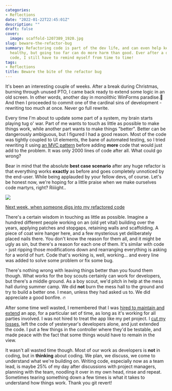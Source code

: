 ```yaml
---
categories:
- Reflections
date: "2022-01-22T22:45:01Z"
description: ""
draft: false
cover:
  image: scaffold-1207389_1920.jpg
slug: beware-the-refactor-bug
summary: Refactoring code is part of the dev life, and can even help keep the code
  healthy, but going too far can do more harm than good. Ever after a decade of writing
  code, I still have to remind myself from time to time!
tags:
- Reflections
title: Beware the bite of the refactor bug
---
```

It's been an interesting couple of weeks. After a break during Christmas, burning through unused PTO, I came back ready to extend some logic in an old screen. In other words, another day in monolithic WinForms paradise.🍹 And then I proceeded to commit one of the cardinal sins of development - rewriting too much at once. Never go full rewrite.

Every time I'm about to update some part of a system, my brain starts playing tug o' war. Part of me wants to touch as little as possible to make things work, while another part wants to make things "better". Better can be dangerously ambiguous, but I figured I had a good reason. Most of the code was tightly coupled to UI elements, the bane of automated testing, so I tried rewriting it using [an MVC pattern](https://grantwinney.com/its-possible-to-test-a-winforms-app-using-mvp/) before adding __more__ code that would just add to the problem. It was only 2000 lines of code after all. What could go wrong?

Bear in mind that the absolute __best case scenario__ after any huge refactor is that everything works __exactly__ as before and goes completely unnoticed by the end-user. While being applauded by your fellow devs, of course. Let's be honest now, we're hoping for a little praise when we make ourselves code martyrs, right? Riiiight..

![](https://cdn-images-1.medium.com/max/1000/1*aF4L0WQV77WPd1MW3r530Q.png)

[Next week, when someone digs into my refactored code](https://abstrusegoose.com/432)

There's a certain wisdom in touching as little as possible. Imagine a hundred different people working on an (old yet vital) building over the years, applying patches and stopgaps, retaining walls and scaffolding. A piece of coat wire hanger here, and a few mysterious yet deliberately placed nails there. You don't know the reason for them all, and it might be ugly as sin, but there's a reason for each one of them. It's similar with code - just ripping those modifications down and rearranging everything is asking for a world of hurt. Code that's working is, well, working... and every line was added to solve some problem or fix some bug.

There's nothing wrong with leaving things better than you found them though. What works for the boy scouts certainly can work for developers, but there's a middle ground. As a boy scout, we'd pitch in help at the mess hall during summer camp. We did __not__ burn the mess hall to the ground and try to build a better one. I mean, unless they had asked us to. We did appreciate a good bonfire. 🔥

After some time well wasted, I remembered that I was [hired to maintain and extend](https://grantwinney.com/were-all-contractors/) an app, for a particular set of time, as long as it's working for all parties involved. I was not hired to treat the app like my pet project. I [cut my losses](https://grantwinney.com/sunk-costs-timeboxing-asking-for-help/), left the code of yesteryear's developers alone, and just extended the code. I put a few things in the controller where they'd be testable, and made peace with the fact that some things would have to remain in the view.

It wasn't all wasted time though. Most of our work as developers is __not__ in coding, but in __thinking__ about coding. We plan, we discuss, we come to understand what we're building on. Writing code, especially now as a team lead, is maybe 25% of my day after discussions with project managers, planning with the team, noodling it over in my own head, rinse and repeat. Sometimes tearing something down a few times is what it takes to understand how things work. Thank you git revert!